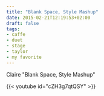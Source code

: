 ```yaml
---
title: "Blank Space, Style Mashup"
date: 2015-02-21T12:19:53+02:00
draft: false
tags:
- caffe
- duet
- stage
- taylor
- my favorite
---
```


Claire "Blank Space, Style Mashup"

{{< youtube id="cZH3g7qtQSY"  >}}
